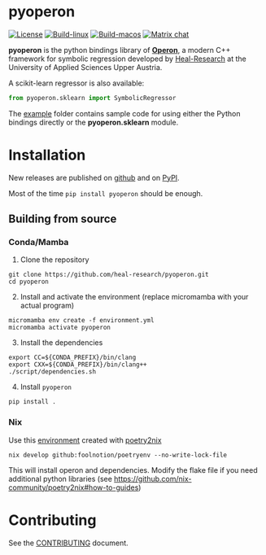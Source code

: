 # pyoperon

[![License](https://img.shields.io/github/license/heal-research/pyoperon)](https://github.com/heal-research/pyoperon/blob/master/LICENSE)
[![Build-linux](https://github.com/heal-research/pyoperon/actions/workflows/build-linux.yml/badge.svg?branch=main)](https://github.com/heal-research/pyoperon/actions/workflows/build-linux.yml)
[![Build-macos](https://github.com/heal-research/pyoperon/actions/workflows/build-macos.yml/badge.svg?branch=main)](https://github.com/heal-research/pyoperon/actions/workflows/build-linux.yml)
[![Matrix chat](https://matrix.to/img/matrix-badge.svg)](https://matrix.to/#/#operon:matrix.org)

**pyoperon** is the python bindings library of [**Operon**](https://github.com/heal-research/operon), a modern C++ framework for symbolic regression developed by [Heal-Research](https://github.com/heal-research) at the University of Applied Sciences Upper Austria.

A scikit-learn regressor is also available:
```python
from pyoperon.sklearn import SymbolicRegressor
```

The [example](https://github.com/heal-research/pyoperon/tree/main/example) folder contains sample code for using either the Python bindings directly or the **pyoperon.sklearn** module.

# Installation

New releases are published on [github](https://github.com/heal-research/pyoperon/releases/) and on [PyPI](https://pypi.org/project/pyoperon/).

Most of the time `pip install pyoperon` should be enough.

## Building from source

### Conda/Mamba

1. Clone the repository
```
git clone https://github.com/heal-research/pyoperon.git
cd pyoperon
```

2. Install and activate the environment (replace micromamba with your actual program)
```
micromamba env create -f environment.yml
micromamba activate pyoperon
```

3. Install the dependencies
```
export CC=${CONDA_PREFIX}/bin/clang
export CXX=${CONDA_PREFIX}/bin/clang++
./script/dependencies.sh
```

4. Install `pyoperon`
```
pip install .
```

### Nix

Use this [environment](https://github.com/foolnotion/poetryenv) created with [poetry2nix](https://github.com/nix-community/poetry2nix)

```
nix develop github:foolnotion/poetryenv --no-write-lock-file
```

This will install operon and dependencies. Modify the flake file if you need additional python libraries (see https://github.com/nix-community/poetry2nix#how-to-guides)


# Contributing

See the [CONTRIBUTING](CONTRIBUTING.md) document.
